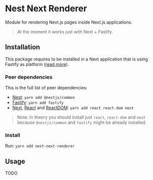# Nest Next Renderer

Module for rendering Next.js pages inside Next.js applications.

> At the moment it works just with Next + Fastify.

## Installation

This package requires to be installed in a Next application that is using Fastify as platform ([read more](https://docs.nestjs.com/techniques/performance)).

### Peer dependencies

This is the full list of peer dependencies:

- [Nest](https://nestjs.com/): `yarn add @nestjs/common`
- [Fastify](https://www.fastify.io/): `yarn add fastify`
- [Next](https://nextjs.org/), [React](https://reactjs.org/) and [ReactDOM](https://reactjs.org/): `yarn add react react-dom next`

> Note: In theory you should install just `react`, `react-dom` and `next`
because `@nestjs/common` and `fastify` might be already installed.

### Install

Run: `yarn add nest-next-renderer`

## Usage

TODO
